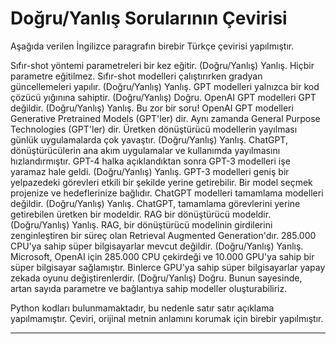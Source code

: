 # Doğru/Yanlış Sorularının Çevirisi

Aşağıda verilen İngilizce paragrafın birebir Türkçe çevirisi yapılmıştır.

Sıfır-shot yöntemi parametreleri bir kez eğitir. (Doğru/Yanlış) Yanlış. Hiçbir parametre eğitilmez. 
Sıfır-shot modelleri çalıştırırken gradyan güncellemeleri yapılır. (Doğru/Yanlış) Yanlış. 
GPT modelleri yalnızca bir kod çözücü yığınına sahiptir. (Doğru/Yanlış) Doğru. 
OpenAI GPT modelleri GPT değildir. (Doğru/Yanlış) Yanlış. Bu zor bir soru! 
OpenAI GPT modelleri Generative Pretrained Models (GPT'ler) dir. 
Aynı zamanda General Purpose Technologies (GPT'ler) dir. 
Üretken dönüştürücü modellerin yayılması günlük uygulamalarda çok yavaştır. (Doğru/Yanlış) Yanlış. 
ChatGPT, dönüştürücülerin ana akım uygulamalar ve kullanımda yayılmasını hızlandırmıştır. 
GPT-4 halka açıklandıktan sonra GPT-3 modelleri işe yaramaz hale geldi. (Doğru/Yanlış) Yanlış. 
GPT-3 modelleri geniş bir yelpazedeki görevleri etkili bir şekilde yerine getirebilir. 
Bir model seçmek projenize ve hedeflerinize bağlıdır. 
ChatGPT modelleri tamamlama modelleri değildir. (Doğru/Yanlış) Yanlış. 
ChatGPT, tamamlama görevlerini yerine getirebilen üretken bir modeldir. 
RAG bir dönüştürücü modeldir. (Doğru/Yanlış) Yanlış. 
RAG, bir dönüştürücü modelinin girdilerini zenginleştiren bir süreç olan Retrieval Augmented Generation'dır. 
285.000 CPU'ya sahip süper bilgisayarlar mevcut değildir. (Doğru/Yanlış) Yanlış. 
Microsoft, OpenAI için 285.000 CPU çekirdeği ve 10.000 GPU'ya sahip bir süper bilgisayar sağlamıştır. 
Binlerce GPU'ya sahip süper bilgisayarlar yapay zekada oyunu değiştirenlerdir. (Doğru/Yanlış) Doğru. 
Bunun sayesinde, artan sayıda parametre ve bağlantıya sahip modeller oluşturabiliriz.

Python kodları bulunmamaktadır, bu nedenle satır satır açıklama yapılmamıştır. Çeviri, orijinal metnin anlamını korumak için birebir yapılmıştır.

---

